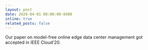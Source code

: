 ```yaml
---
layout: post
date: 2020-04-01 00:00:00-0400
inline: true
related_posts: false
---
```


Our paper on model-free online edge data center management got accepted in IEEE Cloud’20.
